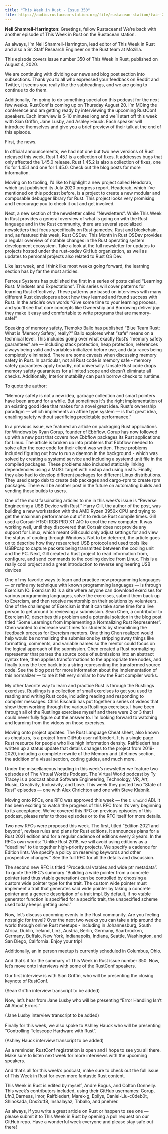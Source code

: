 ```yaml
---
title: "This Week in Rust - Issue 350"
file: https://audio.rustacean-station.org/file/rustacean-station/twir-2020-08-03.mp3
---
```


__Nell Shamrell-Harrington__: Greetings, fellow Rustaceans! We’re back with another episode of This Week in Rust on the Rustacean station.

As always, I’m Nell Shamrell-Harrington, lead editor of This Week in Rust and also a Sr. Staff Research Engineer on the Rust team at Mozilla. 

This episode covers issue number 350 of This Week in Rust, published on August 4, 2020.

We are continuing with dividing our news and blog post section into subsections. Thank you to all who expressed your feedback on Reddit and Twitter, it seems you really like the subheadings, and we are going to continue to do them.

Additionally, I’m going to do something special on this podcast for the next few weeks. RustConf is coming up on Thursday August 20. I’m MCing the conference and am getting ready by interviewing the upcoming RustConf speakers. Each interview is 5-10 minutes long and we’ll start off this week with Sian Griffin, Jane Lusby, and Ashley Hauck. Each speaker will introduce themselves and give you a brief preview of their talk at the end of this episode.

First, the news.

In official announcements, we had not one but two new versions of Rust released this week. Rust 1.45.1 is a collection of fixes. It addresses bugs that only affected the 1.45.0 release. Rust 1.45.2 is also a collection of fixes, one fix for 1.45.1 and one for 1.45.0. Check out the blog posts for more information.

Moving on to tooling, I’d like to highlight a new project called Headcrab, which just published its July 2020 progress report. Headcrab, which I’ve mentioned on this podcast before, is a project to create a new modular and composable debugger library for Rust. This project looks very promising and I encourage you to check it out and get involved.

Next, a new section of the newsletter called “Newsletters”. While This Week in Rust provides a general overview of what is going on with the Rust language and in the Rust community, there are several specialized newsletters that focus specifically on Rust gamedev, Rust and blockchain, and, as featured this week, Rust OSDev. This Month in Rust OSDev provides a regular overview of notable changes in the Rust operating system development ecosystem. Take a look at the full newsletter for updates to projects hosted under the rust-osdev GitHub organization, as well as updates to personal projects also related to Rust OS Dev.

Like last week, and I think like most weeks going forward, the learning section has by far the most articles.

Ferrous Systems has published the first in a series of posts called “Learning Rust: Mindsets and Expectations”. This series will cover patterns for learning Rust effectively. These patterns are based on interviews with many different Rust developers about how they learned and found success with Rust. In the article’s own words “Give some time to your learning process, and you'll see that core concepts like Ownership and Borrowing deliver joy: they make it easy and comfortable to write programs that are memory-safe!”

Speaking of memory safety, Tiemoko Ballo has published “Blue Team Rust: What is ‘Memory Safety’, really?” Ballo explores what “safe” means on a technical level. This includes going over what exactly Rust’s “memory safety guarantees” are — including stack protection, heap protection, references always being valid and variables initialized before use, and data races being completely eliminated. There are some caveats when discussing memory safety in Rust. In particular, not all Rust code is memory safe - memory safety guarantees apply broadly, not universally. Unsafe Rust code drops memory safety guarantees for a limited scope and doesn’t eliminate all checks. Additionally, Interior mutability can push borrow checks to runtime. 

To quote the author: 

“Memory safety is not a new idea, garbage collection and smart pointers have been around for a while. But sometimes it's the right implementation of an existing good idea that makes for a novel great idea. Rust's ownership paradigm  — which implements an affine type system — is that great idea, enabling safety without sacrificing predictable performance.”

In a previous issue, we featured an article on packaging Rust applications for Windows by Ryan Gorup, founder of Ebbflow. Gorup has now followed up with a new post that covers how Ebbflow packages its Rust applications for Linux. The article is broken up into problems that Ebbflow needed to solve after the core code for their client was written. These problems included figuring out how to run a daemon in the background - which was solved by creating a systemd service and including a systemd unit file in the compiled packages. These problems also included statically linking dependencies using a MUSL target with rustup and using rustls. Finally, they also had to develop different packages for different Linux distributions. They used cargo deb to create deb packages and cargo-rpm to create rpm packages. There will be another post in the future on automating builds and vending those builds to users.

One of the most fascinating articles to me in this week’s issue is “Reverse Engineering a USB Device with Rust.” Harry Gill, the author of the post, was building a new workstation with the AMD Ryzen 3950x CPU and trying to get the maximum performance out of it to reduce Rust compile times. Gill used a Corsair H150i RGB PRO XT AIO to cool the new computer. It was working well, until they discovered that Corsair does not provide any support for Linux, which meant Gill could only adjust settings for and view the status of cooling through Windows. Not to be deterred, the article goes on to describe how they researched USB protocol and used tools like USBPcap to capture packets being transmitted between the cooling unit and the PC. Next, Gill created a Rust project to read information from, configure, and send commands to the cooling device from Linux. This is a really cool project and a great introduction to reverse engineering USB devices

One of my favorite ways to learn and practice new programming languages — or refine my technique with known programming languages — is through Exercism IO. Exercism IO is a site where anyone can download exercises for various programming languages, solve the exercises, submit them back up to Exercism, and then receive mentorship on their solutions by volunteers. One of the challenges of Exercism is that it can take some time for a live person to get around to reviewing a submission. Sean Chen, a contributor to Exercism IO, describes this problem and a potential solution in the blog post titled “Some Learnings from Implementing a Normalizing Rust Representer”. Chen wanted to decrease wait times for students by streamlining the feedback process for Exercism mentors. One thing Chen realized would help would be normalizing the submissions by stripping away things like formatting, comments, and variable names so the mentor could focus on the logical approach of the submission. Chen created a Rust normalizing representer that parses the source code of submissions into an abstract syntax tree, then applies transformations to the appropriate tree nodes, and finally turns the tree back into a string representing the transformed source code. See the blog post for more information about the implementation of this normalizer — to me it felt very similar to how the Rust compiler works.

My other favorite way to learn and practice Rust is through the Rustlings exercises. Rustlings is a collection of small exercises to get you used to reading and writing Rust code, including reading and responding to compiler messages. Chris Biscardi has put together a series of videos that show them working through the various Rustlings exercises. I have been through all of the Rustlings exercises myself and there were 2 or 3 that I could never fully figure out the answer to. I’m looking forward to watching and learning from the videos on those exercises.

Moving onto project updates. The Rust Language Cheat sheet, also known as cheats.rs, is a project from GitHub user ralfbiedert. It is a single page Rust resource for people who like high information density. Ralfbiedert has written up a status update that details changes to the project from 2019-2020, including a complete rewrite of the Memory and Lifetimes section, the addition of a visual section, coding guides, and much more.

Under the miscellaneous heading in this week’s newsletter we feature two episodes of The Virtual Worlds Podcast. The Virtual World podcast by Ty Tracey is a podcast about Software Engineering, Technology, VR, Art, Music, Creativity, Inclusivity, and Love. This week they posted two “State of Rust” episodes — one with Alex Chrichton and one with Steve Klabnik. 

Moving onto RFCs, one RFC was approved this week — the `C unwind` ABI. It has been exciting to watch the progress of this RFC from it’s very beginning to its acceptance. We’ve covered this RFC on previous episodes of this podcast, please refer to those episodes or to the RFC itself for more details.

Two new RFCs were proposed this week. The first, titled “Edition 2021 and beyond”, revises rules and plans for Rust editions. It announces plans for a Rust 2021 edition and for a regular cadence of editions every 3 years. In the RFCs own words: “Unlike Rust 2018, we will avoid using editions as a "deadline" to tie together high-priority projects. We specify a cadence for Edition lints. We specify a policy on reserving keywords and other prospective changes.” See the full RFC for all the details and discussion.

The second new RFC is titled “Procedural vtables and wide ptr metadata”. To quote the RFC’s summary “Building a wide pointer from a concrete pointer (and thus vtable generation) can be controlled by choosing a custom wide pointer type for the trait. The custom wide pointer must implement a trait that generates said wide pointer by taking a concrete pointer and a generic description of a trait impl. By default, if no vtable generator function is specified for a specific trait, the unspecified scheme used today keeps getting used.”

Now, let’s discuss upcoming events in the Rust community. Are you feeling nostalgic for travel? Over the next two weeks you can take a trip around the world through online Rust meetups - including in Johannesburg, South Africa, Dublin, Ireland, Linz, Austria, Berlin, Germany, Saarbrücken, Germany, Buffalo, New York, Indianapolis, Indiana, Seattle, Washington, and San Diego, California. Enjoy your trip!

Additionally, an in person meetup is currently scheduled in Columbus, Ohio.

And that’s it for the summary of This Week in Rust issue number 350. Now, let’s move onto interviews with some of the RustConf speakers.

Our first interview is with Sian Griffin, who will be presenting the closing keynote of RustConf.

(Sean Griffin interview transcript to be added)

Now, let’s hear from Jane Lusby who will be presenting “Error Handling Isn’t All About Errors.”

(Jane Lusby interview transcript to be added)

Finally for this week, we also spoke to Ashley Hauck who will be presenting “Controlling Telescope Hardware with Rust”.

(Ashley Hauck interview transcript to be added)

As a reminder, RustConf registration is open and I hope to see you all there. Make sure to listen next week for more interviews with the upcoming speakers.

And that’s all for this week’s podcast, make sure to check out the full issue of This Week in Rust for even more fantastic Rust content.

This Week in Rust is edited by myself, Andre Bogus, and Colton Donnelly. This week’s contributors included, using their GitHub usernames: Gorup, Lfn3,Darneas, Imor, Ralfbiedert, Marek-g, Epilys, Daniel-Liu-c0deb0t, Shinokada, Dns2utf8, Inshalayaz, Tnballo, and pnehrer.

As always, if you write a great article on Rust or happen to see one — please submit it to This Week in Rust by opening a pull request on our GitHub repo. Have a wonderful week everyone and please stay safe out there!
